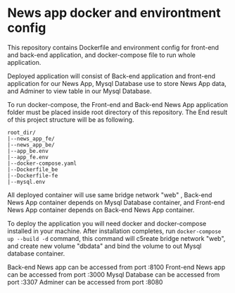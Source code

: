 # News app docker and environtment config

This repository contains Dockerfile and environment config for front-end and back-end application, 
and docker-compose file to run whole application.

Deployed application will consist of Back-end application and front-end application for our News App, 
Mysql Database use to store News App data, and Adminer to view table in our Mysql Database.

To run docker-compose, the Front-end and Back-end News App application folder must be placed inside root directory of this repository.
The End result of this project structure will be as following.

    root_dir/
    |--news_app_fe/
    |--news_app_be/
    |--app_be.env
    |--app_fe.env
    |--docker-compose.yaml
    |--Dockerfile_be
    |--Dockerfile-fe
    |--mysql.env

All deployed container will use same bridge network "web" , Back-end News App container depends on Mysql Database container,
and Front-end News App container depends on Back-end News App container.

To deploy the application you will need docker and docker-compose installed in your machine.
After installation completes, run `docker-compose up --build -d` command, this command will c5reate bridge network "web",
and create new volume "dbdata" and bind the volume to out Mysql database container.

Back-end News app can be accessed from port :8100
Front-end News app can be accessed from port :3000
Mysql Database can be accessed from port :3307
Adminer can be accessed from port :8080
